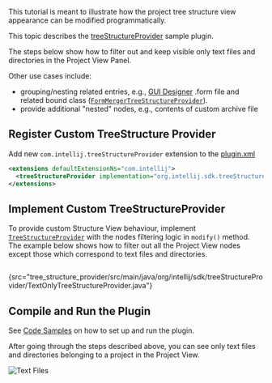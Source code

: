 [//]: # (title: Modifying Project View Structure)

<!-- Copyright 2000-2022 JetBrains s.r.o. and other contributors. Use of this source code is governed by the Apache 2.0 license that can be found in the LICENSE file. -->

This tutorial is meant to illustrate how the project tree structure view appearance can be modified programmatically.

This topic describes the [treeStructureProvider](%gh-sdk-samples%/tree_structure_provider) sample plugin.

The steps below show how to filter out and keep visible only text files and directories in the Project View Panel.

Other use cases include:
- grouping/nesting related entries, e.g., [GUI Designer](https://www.jetbrains.com/help/idea/gui-designer-basics.html) <path>.form</path> file and related bound class ([`FormMergerTreeStructureProvider`](%gh-ic%/plugins/ui-designer/src/com/intellij/uiDesigner/projectView/FormMergerTreeStructureProvider.java)).
- provide additional "nested" nodes, e.g., contents of custom archive file

## Register Custom TreeStructure Provider

Add new `com.intellij.treeStructureProvider` extension to the [plugin.xml](%gh-sdk-samples%/tree_structure_provider/src/main/resources/META-INF/plugin.xml)

```xml
<extensions defaultExtensionNs="com.intellij">
  <treeStructureProvider implementation="org.intellij.sdk.treeStructureProvider.TextOnlyTreeStructureProvider"/>
</extensions>
```

## Implement Custom TreeStructureProvider

To provide custom Structure View behaviour, implement [`TreeStructureProvider`](%gh-ic%/platform/editor-ui-api/src/com/intellij/ide/projectView/TreeStructureProvider.java) with the nodes filtering logic in `modify()` method.
The example below shows how to filter out all the Project View nodes except those which correspond to text files and directories.

```java
```
{src="tree_structure_provider/src/main/java/org/intellij/sdk/treeStructureProvider/TextOnlyTreeStructureProvider.java"}

## Compile and Run the Plugin

See [Code Samples](code_samples.md) on how to set up and run the plugin.

After going through the steps described above, you can see only text files and directories belonging to a project in the Project View.

![Text Files](text_only.png)
